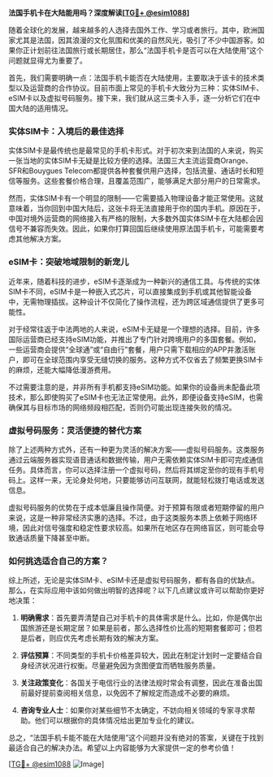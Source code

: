 **法国手机卡在大陆能用吗？深度解读[[TG💪+ @esim1088](https://t.me/s/esim1088)]**

随着全球化的发展，越来越多的人选择去国外工作、学习或者旅行。其中，欧洲国家尤其是法国，因其浪漫的文化氛围和优美的自然风光，吸引了不少中国游客。如果你正计划前往法国旅行或长期居住，那么“法国手机卡是否可以在大陆使用”这个问题就显得尤为重要了。

首先，我们需要明确一点：法国手机卡能否在大陆使用，主要取决于该卡的技术类型以及运营商的合作协议。目前市面上常见的手机卡大致分为三种：实体SIM卡、eSIM卡以及虚拟号码服务。接下来，我们就从这三类卡入手，逐一分析它们在中国大陆的适用情况。

### 实体SIM卡：入境后的最佳选择

实体SIM卡是最传统也是最常见的手机卡形式。对于初次来到法国的人来说，购买一张当地的实体SIM卡无疑是比较方便的选择。法国三大主流运营商Orange、SFR和Bouygues Telecom都提供各种套餐供用户选择，包括流量、通话时长和短信等服务。这些套餐价格合理，且覆盖范围广，能够满足大部分用户的日常需求。

然而，实体SIM卡有一个明显的限制——它需要插入物理设备才能正常使用。这就意味着，当你回到中国大陆后，这张卡将无法直接用于你的国内手机。原因在于，中国对境外运营商的网络接入有严格的限制，大多数外国实体SIM卡在大陆都会因信号不兼容而失效。因此，如果你打算回国后继续使用原法国手机卡，可能需要考虑其他解决方案。

### eSIM卡：突破地域限制的新宠儿

近年来，随着科技的进步，eSIM卡逐渐成为一种新兴的通信工具。与传统的实体SIM卡不同，eSIM卡是一种嵌入式芯片，可以直接集成到手机或其他智能设备中，无需物理插拔。这种设计不仅简化了操作流程，还为跨区域通信提供了更多可能性。

对于经常往返于中法两地的人来说，eSIM卡无疑是一个理想的选择。目前，许多国际运营商已经支持eSIM功能，并推出了专门针对跨境用户的多国套餐。例如，一些运营商会提供“全球通”或“自由行”套餐，用户只需下载相应的APP并激活账户，即可在全球范围内享受无缝切换的服务。这种方式不仅省去了频繁更换SIM卡的麻烦，还能大幅降低漫游费用。

不过需要注意的是，并非所有手机都支持eSIM功能。如果你的设备尚未配备此项技术，那么即使购买了eSIM卡也无法正常使用。此外，即便设备支持eSIM，也需确保其与目标市场的网络频段相匹配，否则仍可能出现连接失败的情况。

### 虚拟号码服务：灵活便捷的替代方案

除了上述两种方式外，还有一种更为灵活的解决方案——虚拟号码服务。这类服务通过云端服务器实现语音通话和数据传输，用户无需依赖实体SIM卡即可完成通信任务。具体而言，你可以选择注册一个虚拟号码，然后将其绑定至你的现有手机号码上。这样一来，无论身处何地，只要能够访问互联网，就能轻松拨打电话或发送信息。

虚拟号码服务的优势在于成本低廉且操作简便。对于预算有限或者短期停留的用户来说，这是一种非常经济实惠的选择。不过，由于这类服务本质上依赖于网络环境，因此对信号强度和稳定性要求较高。如果所在地区存在网络盲区，则可能会导致通话质量下降甚至中断。

### 如何挑选适合自己的方案？

综上所述，无论是实体SIM卡、eSIM卡还是虚拟号码服务，都有各自的优缺点。那么，在实际应用中该如何做出明智的选择呢？以下几点建议或许可以帮助你更好地决策：

1. **明确需求**：首先要弄清楚自己对手机卡的具体需求是什么。比如，你是偶尔出国旅游还是长期定居？如果是前者，那么选择性价比高的短期套餐即可；但若是后者，则应优先考虑长期有效的解决方案。
   
2. **评估预算**：不同类型的手机卡价格差异较大，因此在制定计划时一定要结合自身经济状况进行权衡。尽量避免因为贪图便宜而牺牲服务质量。

3. **关注政策变化**：各国关于电信行业的法律法规时常会有调整，因此在准备出国前最好提前查阅相关信息，以免因不了解规定而造成不必要的麻烦。

4. **咨询专业人士**：如果你对某些细节不太确定，不妨向相关领域的专家寻求帮助。他们可以根据你的具体情况给出更加专业化的建议。

总之，“法国手机卡能不能在大陆使用”这个问题并没有绝对的答案，关键在于找到最适合自己的解决办法。希望以上内容能够为大家提供一定的参考价值！

[[TG💪+ @esim1088](https://t.me/s/esim1088) ![Image](https://i.postimg.cc/4NQfJmqS/Snipaste-2025-05-13-00-14-12.png)]
